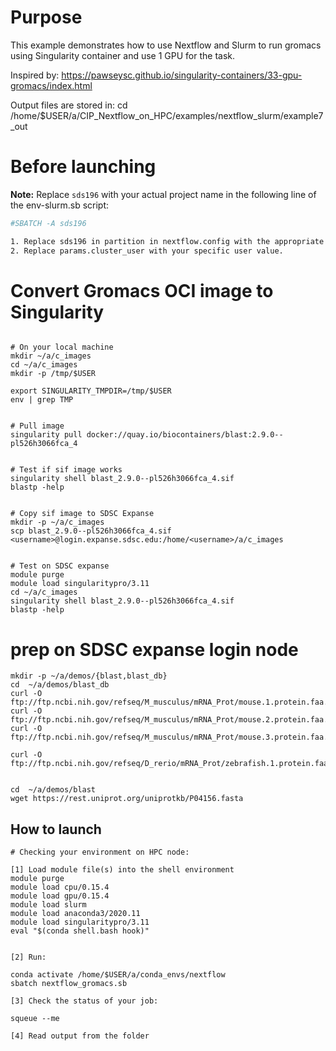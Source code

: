 # Purpose

This example demonstrates how to use Nextflow and Slurm to run gromacs using Singularity container and use 1 GPU for the task.

Inspired by: https://pawseysc.github.io/singularity-containers/33-gpu-gromacs/index.html 

Output files are stored in:  cd /home/$USER/a/CIP_Nextflow_on_HPC/examples/nextflow_slurm/example7_out


# Before launching


**Note:** Replace `sds196` with your actual project name in the following line of the env-slurm.sb script:
```bash
#SBATCH -A sds196

1. Replace sds196 in partition in nextflow.config with the appropriate value for your  access configuration.
2. Replace params.cluster_user with your specific user value.

```

# Convert Gromacs OCI image to Singularity

```

# On your local machine
mkdir ~/a/c_images
cd ~/a/c_images
mkdir -p /tmp/$USER

export SINGULARITY_TMPDIR=/tmp/$USER
env | grep TMP


# Pull image
singularity pull docker://quay.io/biocontainers/blast:2.9.0--pl526h3066fca_4


# Test if sif image works 
singularity shell blast_2.9.0--pl526h3066fca_4.sif
blastp -help


# Copy sif image to SDSC Expanse
mkdir -p ~/a/c_images
scp blast_2.9.0--pl526h3066fca_4.sif  <username>@login.expanse.sdsc.edu:/home/<username>/a/c_images


# Test on SDSC expanse
module purge
module load singularitypro/3.11
cd ~/a/c_images
singularity shell blast_2.9.0--pl526h3066fca_4.sif
blastp -help
```


# prep on SDSC expanse login node
```
mkdir -p ~/a/demos/{blast,blast_db}
cd  ~/a/demos/blast_db
curl -O ftp://ftp.ncbi.nih.gov/refseq/M_musculus/mRNA_Prot/mouse.1.protein.faa.gz
curl -O ftp://ftp.ncbi.nih.gov/refseq/M_musculus/mRNA_Prot/mouse.2.protein.faa.gz
curl -O ftp://ftp.ncbi.nih.gov/refseq/M_musculus/mRNA_Prot/mouse.3.protein.faa.gz

curl -O ftp://ftp.ncbi.nih.gov/refseq/D_rerio/mRNA_Prot/zebrafish.1.protein.faa.gz


cd  ~/a/demos/blast
wget https://rest.uniprot.org/uniprotkb/P04156.fasta
```


## How to launch 

```
# Checking your environment on HPC node:

[1] Load module file(s) into the shell environment
module purge
module load cpu/0.15.4
module load gpu/0.15.4
module load slurm
module load anaconda3/2020.11
module load singularitypro/3.11
eval "$(conda shell.bash hook)"


[2] Run:

conda activate /home/$USER/a/conda_envs/nextflow
sbatch nextflow_gromacs.sb

[3] Check the status of your job:

squeue --me

[4] Read output from the folder


```
